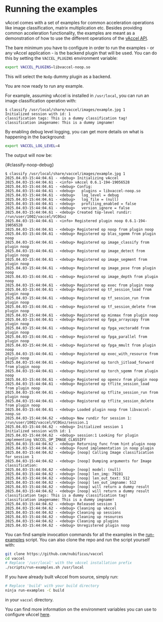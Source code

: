 # Running the examples

vAccel comes with a set of examples for common acceleration operations like
image classification, matrix multiplication etc. Besides providing common
acceleration functionality, the examples are meant as a demonstration of how to
use the different operations of the [vAccel API](../api/index.md).

The bare minimum you have to configure in order to run the examples - or any
vAccel application - is the backend plugin that will be used. You can do this by
setting the `VACCEL_PLUGINS` environment variable:

```sh
export VACCEL_PLUGINS=libvaccel-noop.so
```

This will select the `NoOp` dummy plugin as a backend.

You are now ready to run any example.

For example, assuming vAccel is installed in `/usr/local`, you can run an image
classification operation with:

```console
$ classify /usr/local/share/vaccel/images/example.jpg 1
Initialized session with id: 1
classification tags: This is a dummy classification tag!
classification imagename: This is a dummy imgname!
```

By enabling debug level logging, you can get more details on what is happening
in the background:

```sh
export VACCEL_LOG_LEVEL=4
```

The output will now be:

<!-- markdownlint-disable no-empty-links -->

[](){#classify-noop-debug}

<!-- markdownlint-restore -->

```console
$ classify /usr/local/share/vaccel/images/example.jpg 1
2025.04.03-15:44:04.61 - <debug> Initializing vAccel
2025.04.03-15:44:04.61 - <info> vAccel 0.6.1-194-19056528
2025.04.03-15:44:04.61 - <debug> Config:
2025.04.03-15:44:04.61 - <debug>   plugins = libvaccel-noop.so
2025.04.03-15:44:04.61 - <debug>   log_level = debug
2025.04.03-15:44:04.61 - <debug>   log_file = (null)
2025.04.03-15:44:04.61 - <debug>   profiling_enabled = false
2025.04.03-15:44:04.61 - <debug>   version_ignore = false
2025.04.03-15:44:04.61 - <debug> Created top-level rundir: /run/user/1002/vaccel/VC0Gxz
2025.04.03-15:44:04.61 - <info> Registered plugin noop 0.6.1-194-19056528
2025.04.03-15:44:04.61 - <debug> Registered op noop from plugin noop
2025.04.03-15:44:04.61 - <debug> Registered op blas_sgemm from plugin noop
2025.04.03-15:44:04.61 - <debug> Registered op image_classify from plugin noop
2025.04.03-15:44:04.61 - <debug> Registered op image_detect from plugin noop
2025.04.03-15:44:04.61 - <debug> Registered op image_segment from plugin noop
2025.04.03-15:44:04.61 - <debug> Registered op image_pose from plugin noop
2025.04.03-15:44:04.61 - <debug> Registered op image_depth from plugin noop
2025.04.03-15:44:04.61 - <debug> Registered op exec from plugin noop
2025.04.03-15:44:04.61 - <debug> Registered op tf_session_load from plugin noop
2025.04.03-15:44:04.61 - <debug> Registered op tf_session_run from plugin noop
2025.04.03-15:44:04.61 - <debug> Registered op tf_session_delete from plugin noop
2025.04.03-15:44:04.61 - <debug> Registered op minmax from plugin noop
2025.04.03-15:44:04.61 - <debug> Registered op fpga_arraycopy from plugin noop
2025.04.03-15:44:04.61 - <debug> Registered op fpga_vectoradd from plugin noop
2025.04.03-15:44:04.61 - <debug> Registered op fpga_parallel from plugin noop
2025.04.03-15:44:04.61 - <debug> Registered op fpga_mmult from plugin noop
2025.04.03-15:44:04.61 - <debug> Registered op exec_with_resource from plugin noop
2025.04.03-15:44:04.61 - <debug> Registered op torch_jitload_forward from plugin noop
2025.04.03-15:44:04.61 - <debug> Registered op torch_sgemm from plugin noop
2025.04.03-15:44:04.61 - <debug> Registered op opencv from plugin noop
2025.04.03-15:44:04.61 - <debug> Registered op tflite_session_load from plugin noop
2025.04.03-15:44:04.61 - <debug> Registered op tflite_session_run from plugin noop
2025.04.03-15:44:04.61 - <debug> Registered op tflite_session_delete from plugin noop
2025.04.03-15:44:04.61 - <debug> Loaded plugin noop from libvaccel-noop.so
2025.04.03-15:44:04.62 - <debug> New rundir for session 1: /run/user/1002/vaccel/VC0Gxz/session.1
2025.04.03-15:44:04.62 - <debug> Initialized session 1
Initialized session with id: 1
2025.04.03-15:44:04.62 - <debug> session:1 Looking for plugin implementing VACCEL_OP_IMAGE_CLASSIFY
2025.04.03-15:44:04.62 - <debug> Returning func from hint plugin noop
2025.04.03-15:44:04.62 - <debug> Found implementation in noop plugin
2025.04.03-15:44:04.62 - <debug> [noop] Calling Image classification for session 1
2025.04.03-15:44:04.62 - <debug> [noop] Dumping arguments for Image classification:
2025.04.03-15:44:04.62 - <debug> [noop] model: (null)
2025.04.03-15:44:04.62 - <debug> [noop] len_img: 79281
2025.04.03-15:44:04.62 - <debug> [noop] len_out_text: 512
2025.04.03-15:44:04.62 - <debug> [noop] len_out_imgname: 512
2025.04.03-15:44:04.62 - <debug> [noop] will return a dummy result
2025.04.03-15:44:04.62 - <debug> [noop] will return a dummy result
classification tags: This is a dummy classification tag!
classification imagename: This is a dummy imgname!
2025.04.03-15:44:04.62 - <debug> Released session 1
2025.04.03-15:44:04.62 - <debug> Cleaning up vAccel
2025.04.03-15:44:04.62 - <debug> Cleaning up sessions
2025.04.03-15:44:04.62 - <debug> Cleaning up resources
2025.04.03-15:44:04.62 - <debug> Cleaning up plugins
2025.04.03-15:44:04.62 - <debug> Unregistered plugin noop
```

You can find sample invocation commands for all the examples in the
[run-examples](https://github.com/nubificus/vaccel/blob/main/scripts/run-examples.sh)
script. You can also clone the repo and run the script yourself with:

```sh
git clone https://github.com/nubificus/vaccel
cd vaccel
# Replace '/usr/local' with the vAccel installation prefix
./scripts/run-examples.sh /usr/local
```

If you have already built vAccel from source, simply run:

```sh
# Replace 'build' with your build directory
ninja run-examples -C build
```

in your `vaccel` directory.

You can find more information on the environment variables you can use to
configure vAccel [here](../configuration.md).
